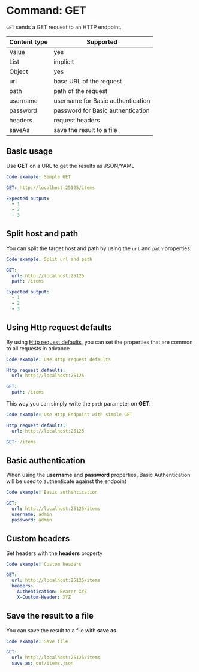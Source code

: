# Command: GET

`GET` sends a GET request to an HTTP endpoint.

| Content type | Supported                         |
|--------------|-----------------------------------|
| Value        | yes                               |
| List         | implicit                          |
| Object       | yes                               |
| url          | base URL of the request           |
| path         | path of the request               |
| username     | username for Basic authentication |
| password     | password for Basic authentication |
| headers      | request headers                   |
| saveAs       | save the result to a file         |

## Basic usage

Use **GET** on a URL to get the results as JSON/YAML

```yaml
Code example: Simple GET

GET: http://localhost:25125/items

Expected output:
  - 1
  - 2
  - 3
```

## Split host and path

You can split the target host and path by using the `url` and `path` properties.

```yaml
Code example: Split url and path

GET:
  url: http://localhost:25125
  path: /items

Expected output:
  - 1
  - 2
  - 3
```

## Using Http request defaults

By using [Http request defaults](Http%20request%20defaults.md), you can set the properties that are common to all
requests in advance

```yaml
Code example: Use Http request defaults

Http request defaults:
  url: http://localhost:25125

GET:
  path: /items
```

This way you can simply write the `path` parameter on **GET**:

```yaml
Code example: Use Http Endpoint with simple GET

Http request defaults:
  url: http://localhost:25125

GET: /items
```

## Basic authentication

When using the **username** and **password** properties, Basic Authentication will be used to authenticate against the
endpoint

```yaml
Code example: Basic authentication

GET:
  url: http://localhost:25125/items
  username: admin
  password: admin
```

## Custom headers

Set headers with the **headers** property

```yaml
Code example: Custom headers

GET:
  url: http://localhost:25125/items
  headers:
    Authentication: Bearer XYZ
    X-Custom-Header: XYZ
```

## Save the result to a file

You can save the result to a file with **save as**

```yaml
Code example: Save file

GET:
  url: http://localhost:25125/items
  save as: out/items.json
```
